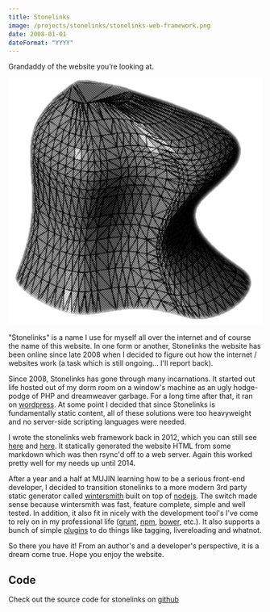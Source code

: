 ```yaml
---
title: Stonelinks
image: /projects/stonelinks/stonelinks-web-framework.png
date: 2008-01-01
dateFormat: "YYYY"
---
```


Grandaddy of the website you’re looking at.

<div class="media-container">

<img src="/images/projects/stonelinks-web-framework.png">

</div>

"Stonelinks" is a name I use for myself all over the internet and of course the name of this website. In one form or another, Stonelinks the website has been online since late 2008 when I decided to figure out how the internet / websites work (a task which is still ongoing... I'll report back).

Since 2008, Stonelinks has gone through many incarnations. It started out life hosted out of my dorm room on a window's machine as an ugly hodge-podge of PHP and dreamweaver garbage. For a long time after that, it ran on [wordpress](https://wordpress.org/). At some point I decided that since Stonelinks is fundamentally static content, all of these solutions were too heavyweight and no server-side scripting languages were needed.

I wrote the stonelinks web framework back in 2012, which you can still see [here](https://github.com/Stonelinks/stonelinks.org) and [here](/projects/stonelinks/old.html). It statically generated the website HTML from some markdown which was then rsync'd off to a web server. Again this worked pretty well for my needs up until 2014.

After a year and a half at MUJIN learning how to be a serious front-end developer, I decided to transition stonelinks to a more modern 3rd party static generator called [wintersmith](http://wintersmith.io/) built on top of [nodejs](http://nodejs.org/). The switch made sense because wintersmith was fast, feature complete, simple and well tested. In addition, it also fit in nicely with the development tool's I've come to rely on in my professional life ([grunt](http://gruntjs.com/), [npm](https://www.npmjs.org/), [bower](http://bower.io/), etc.). It also supports a bunch of simple [plugins](https://github.com/jnordberg/wintersmith/wiki/Plugins) to do things like tagging, livereloading and whatnot.

So there you have it! From an author's and a developer's perspective, it is a dream come true. Hope you enjoy the website.

## Code

Check out the source code for stonelinks on [github](https://github.com/Stonelinks/stonelinks.github.io)
